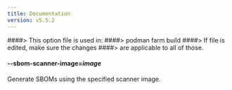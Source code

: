 ```yaml
---
title: Documentation
version: v5.5.2
---
```


####> This option file is used in:
####>   podman farm build
####> If file is edited, make sure the changes
####> are applicable to all of those.
#### **--sbom-scanner-image**=*image*

Generate SBOMs using the specified scanner image.
